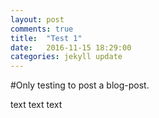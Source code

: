 ```yaml
---
layout: post
comments: true
title:  "Test 1"
date:   2016-11-15 18:29:00
categories: jekyll update
---
```

#Only testing to post a blog-post.



text
text
text
